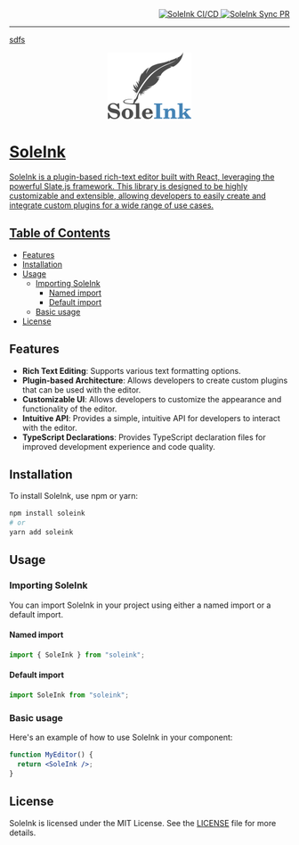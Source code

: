 <div align="right">
  <a href="https://github.com/solecms/soleink/actions/workflows/ci-cd.yml">
    <img src="https://github.com/solecms/soleink/actions/workflows/ci-cd.yml/badge.svg" alt="SoleInk CI/CD">
  </a>
  <a href="https://github.com/solecms/soleink/actions/workflows/sync-pr-issue.yml">
    <img src="https://github.com/solecms/soleink/actions/workflows/sync-pr-issue.yml/badge.svg" alt="SoleInk Sync PR">
</div>

____
sdfs
<div align="center">
  <img src="assets/soleink-logo.svg" alt="SoleInk" width="150"/>
</div>


# SoleInk

SoleInk is a plugin-based rich-text editor built with React, leveraging the powerful Slate.js framework. This library is designed to be highly customizable and extensible, allowing developers to easily create and integrate custom plugins for a wide range of use cases.

## Table of Contents
- [Features](#features)
- [Installation](#installation)
- [Usage](#usage)
  - [Importing SoleInk](#importing-soleink)
    - [Named import](#named-import)
    - [Default import](#default-import)
  - [Basic usage](#basic-usage)
- [License](#license)

## Features

- **Rich Text Editing**: Supports various text formatting options.
- **Plugin-based Architecture**: Allows developers to create custom plugins that can be used with the editor.
- **Customizable UI**: Allows developers to customize the appearance and functionality of the editor.
- **Intuitive API**: Provides a simple, intuitive API for developers to interact with the editor.
- **TypeScript Declarations**: Provides TypeScript declaration files for improved development experience and code quality.


## Installation

To install SoleInk, use npm or yarn:

```bash
npm install soleink
# or
yarn add soleink
```

## Usage

### Importing SoleInk
You can import SoleInk in your project using either a named import or a default import.

#### Named import
```jsx
import { SoleInk } from "soleink";
```

#### Default import
```jsx
import SoleInk from "soleink";
```

### Basic usage
Here's an example of how to use SoleInk in your component:
```jsx
function MyEditor() {
  return <SoleInk />;
}
```

## License

SoleInk is licensed under the MIT License. See the [LICENSE](LICENSE) file for more details.

